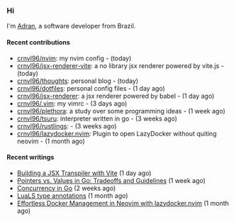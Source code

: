 ### Hi

I'm [Adran](https://crnvl96.dev), a software developer from Brazil.

#### Recent contributions
- [crnvl96/nvim](https://github.com/crnvl96/nvim): my nvim config - (today)
- [crnvl96/jsx-renderer-vite](https://github.com/crnvl96/jsx-renderer-vite): a no library jsx renderer powered by vite.js - (today)
- [crnvl96/thoughts](https://github.com/crnvl96/thoughts): personal blog - (today)
- [crnvl96/dotfiles](https://github.com/crnvl96/dotfiles): personal config files - (1 day ago)
- [crnvl96/jsx-renderer](https://github.com/crnvl96/jsx-renderer): a jsx renderer powered by babel - (1 day ago)
- [crnvl96/.vim](https://github.com/crnvl96/.vim): my vimrc - (3 days ago)
- [crnvl96/plethora](https://github.com/crnvl96/plethora): a study over some programming ideas - (1 week ago)
- [crnvl96/tsuru](https://github.com/crnvl96/tsuru): interpreter written in go - (3 weeks ago)
- [crnvl96/rustlings](https://github.com/crnvl96/rustlings):  - (3 weeks ago)
- [crnvl96/lazydocker.nvim](https://github.com/crnvl96/lazydocker.nvim): Plugin to open LazyDocker without quiting neovim - (1 month ago)

#### Recent writings
- [Building a JSX Transpiler with Vite](http://crnvl96.dev/posts/2025-10-10-building_an_jsx_transpiler_with_vite/) (1 day ago)
- [Pointers vs. Values in Go: Tradeoffs and Guidelines](http://crnvl96.dev/posts/2025-09-29-pointers_vs_values_in_go/) (1 week ago)
- [Concurrency in Go](http://crnvl96.dev/posts/2025-09-26-concurrency-in-go/) (2 weeks ago)
- [LuaLS type annotations](http://crnvl96.dev/posts/2025-08-31-lua-ls-type-annotations-guide/) (1 month ago)
- [Effortless Docker Management in Neovim with lazydocker.nvim](http://crnvl96.dev/posts/2025-08-24-effortless-docker-management-in-neovim-with-lazydocker-nvim/) (1 month ago)
